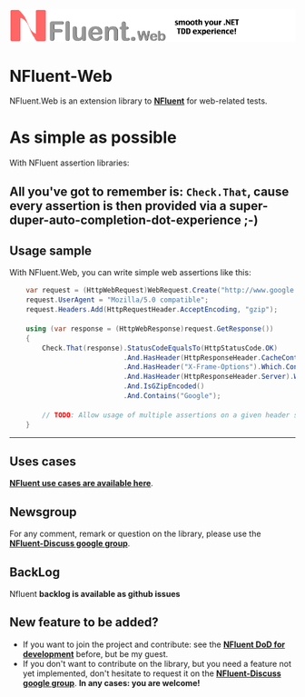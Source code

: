![NFluentWeb](https://github.com/tpierrain/nfluent-web/blob/master/NFluentWebBanner.png?raw=true)

NFluent-Web
===========

NFluent.Web is an extension library to __[NFluent](https://github.com/tpierrain/NFluent/blob/master/ReadMe.md)__ for web-related tests.

As simple as possible
=====================

With NFluent assertion libraries:

All you've got to remember is: `Check.That`, cause every assertion is then provided via a super-duper-auto-completion-dot-experience ;-)
------------------------------------------------------------------------------------------------------------------------


Usage sample
------------

With NFluent.Web, you can write simple web assertions like this:
```c#	
    var request = (HttpWebRequest)WebRequest.Create("http://www.google.com");
	request.UserAgent = "Mozilla/5.0 compatible";
	request.Headers.Add(HttpRequestHeader.AcceptEncoding, "gzip");

    using (var response = (HttpWebResponse)request.GetResponse())
    {
        Check.That(response).StatusCodeEqualsTo(HttpStatusCode.OK)
                            .And.HasHeader(HttpResponseHeader.CacheControl)
                            .And.HasHeader("X-Frame-Options").Which.Contains("SAMEORIGIN")
                            .And.HasHeader(HttpResponseHeader.Server).Which.Contains("gws")
                            .And.IsGZipEncoded()
							.And.Contains("Google");

        // TODO: Allow usage of multiple assertions on a given header such as:  .And.HasHeader("X-Frame-Options").Which.Contains("SAMEORIGIN").And.StartsWith("SAME").And.EndsWith("ORIGIN")
    }

```

- - -

Uses cases
----------
__[NFluent use cases are available here](https://github.com/tpierrain/NFluent/blob/master/UseCases.md)__.

Newsgroup
---------
For any comment, remark or question on the library, please use the __[NFluent-Discuss google group](https://groups.google.com/forum/#!forum/nfluent-discuss)__.

BackLog
-------
Nfluent __backlog is available as github issues__

New feature to be added?
------------------------
+ If you want to join the project and contribute: see the __[NFluent DoD for development](./DevDoD.md)__ before, but be my guest. 
+ If you don't want to contribute on the library, but you need a feature not yet implemented, don't hesitate to request it on the __[NFluent-Discuss google group](https://groups.google.com/forum/#!forum/nfluent-discuss)__.
__In any cases: you are welcome!__


